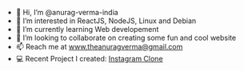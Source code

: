 - 👋 Hi, I’m @anurag-verma-india
- 👀 I’m interested in ReactJS, NodeJS, Linux and Debian
- 🌱 I’m currently learning Web developement
- 💞️ I’m looking to collaborate on creating some fun and cool website 
- 📫 Reach me at www.theanuragverma@gmail.com
- 💻 Recent Project I created: [Instagram Clone](https://insta-clone-by-anurag.vercel.app/)
